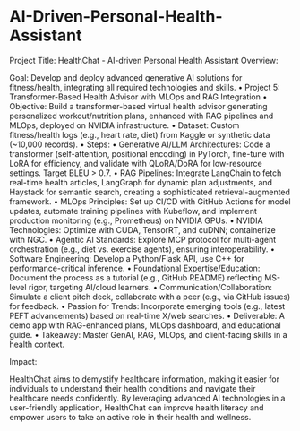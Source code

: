 # AI-Driven-Personal-Health-Assistant

Project Title: HealthChat - AI-driven Personal Health Assistant
Overview:

Goal: Develop and deploy advanced generative AI solutions for fitness/health, integrating all required technologies and skills.
•  Project 5: Transformer-Based Health Advisor with MLOps and RAG Integration
	•  Objective: Build a transformer-based virtual health advisor generating personalized workout/nutrition plans, enhanced with RAG pipelines and MLOps, deployed on NVIDIA infrastructure.
	•  Dataset: Custom fitness/health logs (e.g., heart rate, diet) from Kaggle or synthetic data (~10,000 records).
	•  Steps:
		•  Generative AI/LLM Architectures: Code a transformer (self-attention, positional encoding) in PyTorch, fine-tune with LoRA for efficiency, and validate with QLoRA/DoRA for low-resource settings. Target BLEU > 0.7.
		•  RAG Pipelines: Integrate LangChain to fetch real-time health articles, LangGraph for dynamic plan adjustments, and Haystack for semantic search, creating a sophisticated retrieval-augmented framework.
		•  MLOps Principles: Set up CI/CD with GitHub Actions for model updates, automate training pipelines with Kubeflow, and implement production monitoring (e.g., Prometheus) on NVIDIA GPUs.
		•  NVIDIA Technologies: Optimize with CUDA, TensorRT, and cuDNN; containerize with NGC.
		•  Agentic AI Standards: Explore MCP protocol for multi-agent orchestration (e.g., diet vs. exercise agents), ensuring interoperability.
		•  Software Engineering: Develop a Python/Flask API, use C++ for performance-critical inference.
		•  Foundational Expertise/Education: Document the process as a tutorial (e.g., GitHub README) reflecting MS-level rigor, targeting AI/cloud learners.
		•  Communication/Collaboration: Simulate a client pitch deck, collaborate with a peer (e.g., via GitHub issues) for feedback.
		•  Passion for Trends: Incorporate emerging tools (e.g., latest PEFT advancements) based on real-time X/web searches.
		•  Deliverable: A demo app with RAG-enhanced plans, MLOps dashboard, and educational guide.
	•  Takeaway: Master GenAI, RAG, MLOps, and client-facing skills in a health context.


Impact:

HealthChat aims to demystify healthcare information, making it easier for individuals to understand their health conditions and navigate their healthcare needs confidently. By leveraging advanced AI technologies in a user-friendly application, HealthChat can improve health literacy and empower users to take an active role in their health and wellness.
